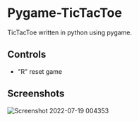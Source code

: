 # Pygame-TicTacToe
TicTacToe written in python using pygame.
## Controls
- "R" reset game

## Screenshots
![Screenshot 2022-07-19 004353](https://user-images.githubusercontent.com/91108814/179674384-a258e98f-2dc3-4819-9193-bc34cc131fcc.png)
